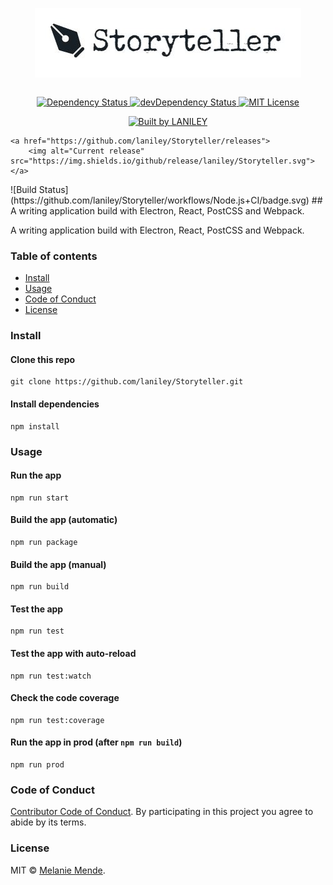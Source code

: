 <p align="center">
  	<img src="https://github.com/laniley/Storyteller/blob/master/src/assets/images/logo.JPG?raw=true" align="center">
  	<br>
  	<br>
</p>

<p align="center">
  	<a href="https://david-dm.org/laniley/Storyteller">
  		<img alt="Dependency Status" src="https://david-dm.org/laniley/Storyteller.svg?style=flat">
	</a>
  	<a href="https://david-dm.org/laniley/Storyteller?type=dev">
	  	<img alt="devDependency Status" src="https://david-dm.org/laniley/Storyteller/dev-status.svg?style=flat">
	</a>
  	<a href="http://opensource.org/licenses/MIT">
	  	<img alt="MIT License" src="https://img.shields.io/npm/l/express.svg">
	</a>
</p>

<p align="center">
  	<a href="https://www.linkedin.com/in/melanie-mende/">
  		<img alt="Built by LANILEY" src="https://img.shields.io/badge/built%20by-LANILEY-brightgreen.svg?colorB=d30320">
	</a>
	<!-- <a href="https://travis-ci.com/laniley/Storyteller">
  		<img alt="Build Status" src="https://travis-ci.com/laniley/Storyteller.svg?branch=master">
	</a> -->

  	<a href="https://github.com/laniley/Storyteller/releases">
	  	<img alt="Current release" src="https://img.shields.io/github/release/laniley/Storyteller.svg">
	</a>
</p>
	![Build Status](https://github.com/laniley/Storyteller/workflows/Node.js+CI/badge.svg)
## A writing application build with Electron, React, PostCSS and Webpack.

A writing application build with Electron, React, PostCSS and Webpack.

### Table of contents

* [Install](#install)
* [Usage](#usage)
* [Code of Conduct](#code-of-conduct)
* [License](#license)

### Install

#### Clone this repo

```
git clone https://github.com/laniley/Storyteller.git
```

#### Install dependencies

```
npm install
```

### Usage

#### Run the app

```
npm run start
```

#### Build the app (automatic)

```
npm run package
```

#### Build the app (manual)

```
npm run build
```

#### Test the app
```
npm run test
```

#### Test the app with auto-reload
```
npm run test:watch
```

#### Check the code coverage
```
npm run test:coverage
```

#### Run the app in prod (after `npm run build`)
```
npm run prod
```

### Code of Conduct

[Contributor Code of Conduct](code-of-conduct.md). By participating in this project you agree to abide by its terms.

### License

MIT © [Melanie Mende](https://www.linkedin.com/in/melanie-mende/).
